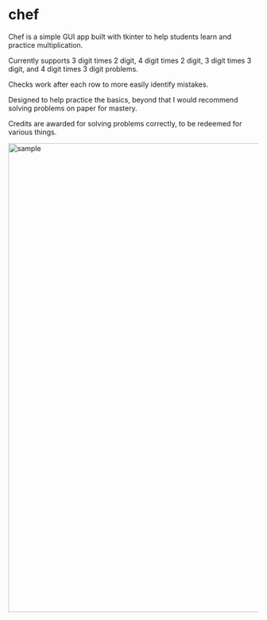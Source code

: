 # chef

Chef is a simple GUI app built with tkinter to help students learn and practice multiplication.

Currently supports 3 digit times 2 digit, 4 digit times 2 digit, 3 digit times 3 digit, and 4 digit times 3 digit problems.

Checks work after each row to more easily identify mistakes.

Designed to help practice the basics, beyond that I would recommend solving problems on paper for mastery.

Credits are awarded for solving problems correctly, to be redeemed for various things.

<img width="1432" height="944" alt="sample" src="https://github.com/user-attachments/assets/cbe06a23-dcda-4949-8b26-1222e17f0c7d" />

